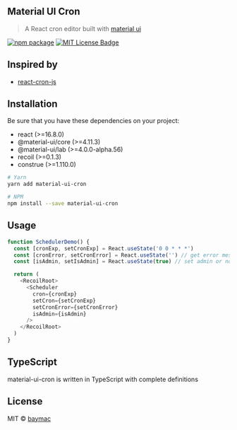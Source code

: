 ## Material UI Cron

> A React cron editor built with [material ui](https://material-ui.com/)

[![npm package](https://img.shields.io/npm/v/material-ui-cron/latest.svg)](https://www.npmjs.com/package/material-ui-cron)
[![MIT License Badge](https://img.shields.io/badge/license-MIT-blue.svg)](https://github.com/baymac/material-ui-cron/blob/master/LICENSE.md)

## Inspired by

- [react-cron-js](https://github.com/xrutayisire/react-js-cron)

## Installation

Be sure that you have these dependencies on your project:

- react (>=16.8.0)
- @material-ui/core (>=4.11.3)
- @material-ui/lab (>=4.0.0-alpha.56)
- recoil (>=0.1.3)
- construe (>=1.110.0)

```bash
# Yarn
yarn add material-ui-cron

# NPM
npm install --save material-ui-cron
```

## Usage

```javascript
function SchedulerDemo() {
  const [cronExp, setCronExp] = React.useState('0 0 * * *')
  const [cronError, setCronError] = React.useState('') // get error message if cron is invalid
  const [isAdmin, setIsAdmin] = React.useState(true) // set admin or non-admin to enable or disable high frequency scheduling (more than once a day)

  return (
    <RecoilRoot>
      <Scheduler
        cron={cronExp}
        setCron={setCronExp}
        setCronError={setCronError}
        isAdmin={isAdmin}
      />
    </RecoilRoot>
  )
}
```

## TypeScript

material-ui-cron is written in TypeScript with complete definitions

## License

MIT © [baymac](https://github.com/baymac)
